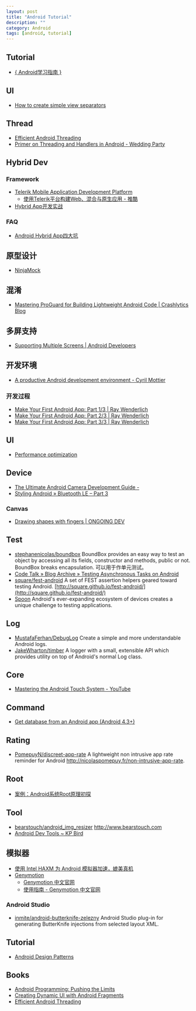 ```yaml
---
layout: post
title: "Android Tutorial"
description: ""
category: Android
tags: [android, tutorial]
--- 
```

## Tutorial

- [{ Android学习指南 }](http://android.yaohuiji.com/)

## UI

- [How to create simple view separators](http://envyandroid.com/archives/1193/view-separators)

## Thread

- [Efficient Android Threading](http://www.slideshare.net/andersgoransson/efficient-android-threading)
- [Primer on Threading and Handlers in Android - Wedding Party](http://nerds.weddingpartyapp.com/tech/2014/06/20/primer-threading-handlers-android/)

## Hybrid Dev

### Framework

- [Telerik Mobile Application Development Platform](http://www.telerik.com/platform)    
    + [使用Telerik平台构建Web、混合与原生应用 - 推酷](http://www.tuicool.com/articles/2qiI7f)
- [Hybrid App开发实战](http://www.infoq.com/cn/articles/hybrid-app-development-combat)

### FAQ

- [Android Hybrid App四大坑](http://blog.meathill.com/tech/app/web/traps-in-developing-android-hybrid-app.html)

## 原型设计

- [NinjaMock](http://ninjamock.com/)

<!--more-->

## 混淆

- [Mastering ProGuard for Building Lightweight Android Code | Crashlytics Blog](http://www.crashlytics.com/blog/mastering-proguard-for-building-lightweight-android-code/)

## 多屏支持

- [Supporting Multiple Screens | Android Developers](http://developer.android.com/guide/practices/screens_support.html)

## 开发环境

- [A productive Android development environment - Cyril Mottier](http://cyrilmottier.com/2013/06/27/a-productive-android-development-environment/)

### 开发过程

- [Make Your First Android App: Part 1/3 | Ray Wenderlich](http://www.raywenderlich.com/56107/make-first-android-app-part-1)
- [Make Your First Android App: Part 2/3 | Ray Wenderlich](http://www.raywenderlich.com/56109/make-first-android-app-part-2)
- [Make Your First Android App: Part 3/3 | Ray Wenderlich](http://www.raywenderlich.com/56111/make-first-android-app-part-3)

## UI
- [Performance optimization](http://optimizationtricks.blogspot.in/)

## Device

- [The Ultimate Android Camera Development Guide -](http://www.airpair.com/android/android-camera-development)
- [Styling Android » Bluetooth LE – Part 3](http://blog.stylingandroid.com/archives/2419)

### Canvas
- [Drawing shapes with fingers | ONGOING DEV](http://gmariotti.blogspot.com/2014/01/drawing-shapes-with-fingers.html)

## Test

- [stephanenicolas/boundbox](https://github.com/stephanenicolas/boundbox) BoundBox provides an easy way to test an object by accessing all its fields, constructor and methods, public or not. BoundBox breaks encapsulation. 可以用于作单元测试。
- [Code Talk » Blog Archive » Testing Asynchronous Tasks on Android](http://codetalk.de/?p=43)
- [square/fest-android](https://github.com/square/fest-android) A set of FEST assertion helpers geared toward testing Android. [http://square.github.io/fest-android/](http://square.github.io/fest-android/)
- [Spoon](http://square.github.io/spoon/) Android's ever-expanding ecosystem of devices creates a unique challenge to testing applications. 

## Log

- [MustafaFerhan/DebugLog](https://github.com/MustafaFerhan/DebugLog) Create a simple and more understandable Android logs.
- [JakeWharton/timber](https://github.com/JakeWharton/timber) A logger with a small, extensible API which provides utility on top of Android's normal Log class.

## Core

- [Mastering the Android Touch System - YouTube](https://www.youtube.com/watch?v=EZAoJU-nUyI)

## Command

- [Get database from an Android app (Android 4.3+)](https://gist.github.com/ignasi/8706888)

## Rating

- [PomepuyN/discreet-app-rate](https://github.com/PomepuyN/discreet-app-rate) A lightweight non intrusive app rate reminder for Android 
<http://nicolaspomepuy.fr/non-intrusive-app-rate>.

## Root

- [案例：Android系统Root原理初探](http://www.imooc.com/view/126?from=admin10000)

## Tool

- [bearstouch/android_img_resizer](https://github.com/bearstouch/android_img_resizer) <http://www.bearstouch.com>
- [Android Dev Tools ~ KP Bird](http://www.kpbird.com/p/android-dev-tools.html)

## 模拟器

- [使用 Intel HAXM 为 Android 模拟器加速，媲美真机](http://www.cnblogs.com/beginor/archive/2013/01/13/2858228.html)
- [Genymotion](http://www.genymotion.com/)
    - [Genymotion 中文官网](http://www.genymotion.cn/#theme=home)
    - [使用指南 - Genymotion 中文官网](http://www.genymotion.cn/#theme=guide)

### Android Studio

- [inmite/android-butterknife-zelezny](https://github.com/inmite/android-butterknife-zelezny) Android Studio plug-in for generating ButterKnife injections from selected layout XML.

## Tutorial

- [Android Design Patterns](http://www.salttiger.com/android-design-patterns/)

## Books

- [Android Programming: Pushing the Limits](http://www.salttiger.com/android-programming-pushing-limits/)
- [Creating Dynamic UI with Android Fragments](http://www.salttiger.com/creating-dynamic-ui-android-fragments/)
- [Efficient Android Threading](http://www.salttiger.com/efficient-android-threading/)
